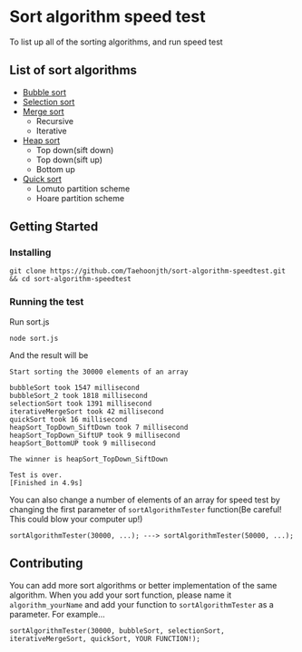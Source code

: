 # Sort algorithm speed test
To list up all of the sorting algorithms, and run speed test
## List of sort algorithms
- [Bubble sort](https://en.wikipedia.org/wiki/Bubble_sort)
- [Selection sort](https://en.wikipedia.org/wiki/Selection_sort)
- [Merge sort](https://en.wikipedia.org/wiki/Merge_sort)
  - Recursive
  - Iterative
- [Heap sort](https://en.wikipedia.org/wiki/Heapsort)
  - Top down(sift down)
  - Top down(sift up)
  - Bottom up
- [Quick sort](https://en.wikipedia.org/wiki/Quicksort)
  - Lomuto partition scheme
  - Hoare partition scheme
## Getting Started
### Installing
```
git clone https://github.com/Taehoonjth/sort-algorithm-speedtest.git && cd sort-algorithm-speedtest
```
### Running the test
Run sort.js
```
node sort.js
```
And the result will be
```
Start sorting the 30000 elements of an array

bubbleSort took 1547 millisecond
bubbleSort_2 took 1818 millisecond
selectionSort took 1391 millisecond
iterativeMergeSort took 42 millisecond
quickSort took 16 millisecond
heapSort_TopDown_SiftDown took 7 millisecond
heapSort_TopDown_SiftUP took 9 millisecond
heapSort_BottomUP took 9 millisecond

The winner is heapSort_TopDown_SiftDown

Test is over.
[Finished in 4.9s]
```
You can also change a number of elements of an array for speed test by changing the first parameter of `sortAlgorithmTester` function(Be careful! This could blow your computer up!)
```
sortAlgorithmTester(30000, ...); ---> sortAlgorithmTester(50000, ...);
```
## Contributing
You can add more sort algorithms or better implementation of the same algorithm. When you add your sort function, please name it `algorithm_yourName` and add your function to `sortAlgorithmTester` as a parameter.
For example...
```
sortAlgorithmTester(30000, bubbleSort, selectionSort, iterativeMergeSort, quickSort, YOUR FUNCTION!);
```
